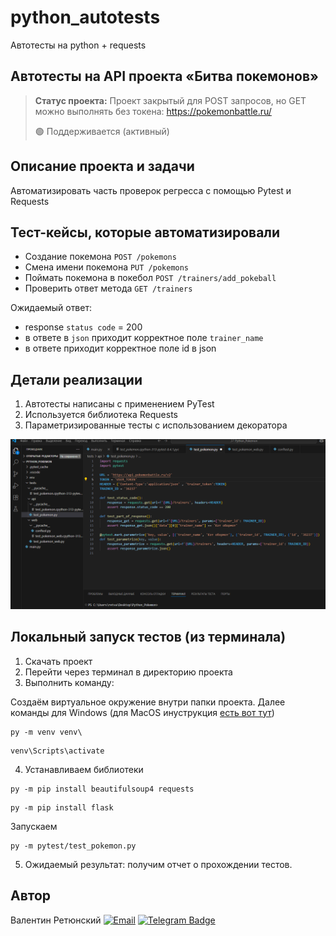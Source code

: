 # python_autotests
Автотесты на python + requests

<h2>Автотесты на API проекта «Битва покемонов»</h2>

> **Статус проекта:**
> Проект закрытый для POST запросов, но GET можно выполнять без токена: https://pokemonbattle.ru/
> 
> 🟢 Поддерживается (активный) 

## Описание проекта и задачи
Автоматизировать часть проверок регресса с помощью Pytest и Requests

## Тест-кейсы, которые автоматизировали
* Создание покемона `POST /pokemons`
* Смена имени покемона `PUT /pokemons`
* Поймать покемона в покебол `POST /trainers/add_pokeball`
* Проверить ответ метода `GET /trainers`

Ожидаемый ответ: 
* response `status code` = 200
* в ответе в `json` приходит корректное поле `trainer_name`
* в ответе приходит корректное поле id в json

## Детали реализации

1. Автотесты написаны с применением PyTest
2. Используется библиотека Requests
3. Параметризированные тесты с использованием декоратора

![image](https://raw.githubusercontent.com/Valentin-2025/python_autotests/refs/heads/main/Test_pokemon.py.png)

## Локальный запуск тестов (из терминала)
1. Скачать проект
2. Перейти через терминал в директорию проекта
3. Выполнить команду:

Создаём виртуальное окружение внутри папки проекта.
Далее команды для Windows (для MacOS инуструкция [есть вот тут](https://realpython.com/python-virtual-environments-a-primer/#create-it))

```
py -m venv venv\
```

```
venv\Scripts\activate
```

4. Устанавливаем библиотеки

```
py -m pip install beautifulsoup4 requests
```

``` 
py -m pip install flask
```

Запускаем
```
py -m pytest/test_pokemon.py
```

5. Ожидаемый результат: получим отчет о прохождении тестов.


## Автор

Валентин Ретюнский 
[![Email](https://img.shields.io/badge/Email-3b5998?style=flat-square&logo=Mail.Ru&logoColor=white)](mailto:retvaliv72@yandex.ru)
[![Telegram Badge](https://img.shields.io/badge/-Telegram-0088cc?style=flat-square&logo=Telegram&logoColor=white)](https://t.me/ValentinRet)

